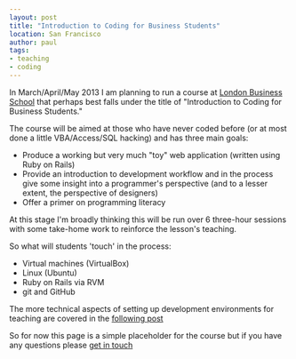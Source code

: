 ```yaml
---
layout: post
title: "Introduction to Coding for Business Students"
location: San Francisco
author: paul
tags:
- teaching
- coding
---
```


In March/April/May 2013 I am planning to run a course at [London Business School](http://www.london.edu) that perhaps
best falls under the title of "Introduction to Coding for Business Students."

The course will be aimed at those who have never coded before (or at most done a little VBA/Access/SQL hacking) and has
three main goals:

* Produce a working but very much "toy" web application (written using Ruby on Rails)
* Provide an introduction to development workflow and in the process give some insight into a programmer's perspective
(and to a lesser extent, the perspective of designers)
* Offer a primer on programming literacy

At this stage I'm broadly thinking this will be run over 6 three-hour sessions with some take-home work to reinforce the
lesson's teaching.

So what will students 'touch' in the process:

* Virtual machines (VirtualBox)
* Linux (Ubuntu)
* Ruby on Rails via RVM
* git and GitHub

The more technical aspects of setting up development environments for teaching are covered in the [following
post](/2013/02/18/introducing-people-to-coding-the-vagrant-and-puppet-way.html)

So for now this page is a simple placeholder for the course but if you have any questions please [get in
touch](mailto:paul@myitcv.org.uk)


